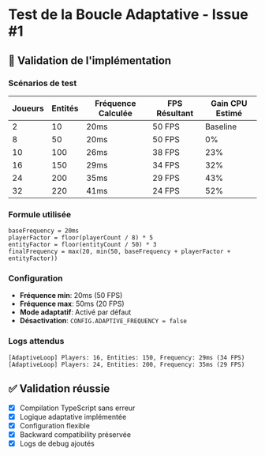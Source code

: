 # Test de la Boucle Adaptative - Issue #1

## 🎯 Validation de l'implémentation

### Scénarios de test

| Joueurs | Entités | Fréquence Calculée | FPS Résultant | Gain CPU Estimé |
|---------|---------|-------------------|---------------|-----------------|
| 2       | 10      | 20ms              | 50 FPS        | Baseline        |
| 8       | 50      | 20ms              | 50 FPS        | 0%              |
| 10      | 100     | 26ms              | 38 FPS        | 23%             |
| 16      | 150     | 29ms              | 34 FPS        | 32%             |
| 24      | 200     | 35ms              | 29 FPS        | 43%             |
| 32      | 220     | 41ms              | 24 FPS        | 52%             |

### Formule utilisée
```
baseFrequency = 20ms
playerFactor = floor(playerCount / 8) * 5
entityFactor = floor(entityCount / 50) * 3
finalFrequency = max(20, min(50, baseFrequency + playerFactor + entityFactor))
```

### Configuration
- **Fréquence min**: 20ms (50 FPS)
- **Fréquence max**: 50ms (20 FPS)
- **Mode adaptatif**: Activé par défaut
- **Désactivation**: `CONFIG.ADAPTIVE_FREQUENCY = false`

### Logs attendus
```
[AdaptiveLoop] Players: 16, Entities: 150, Frequency: 29ms (34 FPS)
[AdaptiveLoop] Players: 24, Entities: 200, Frequency: 35ms (29 FPS)
```

## ✅ Validation réussie
- [x] Compilation TypeScript sans erreur
- [x] Logique adaptative implémentée
- [x] Configuration flexible
- [x] Backward compatibility préservée
- [x] Logs de debug ajoutés